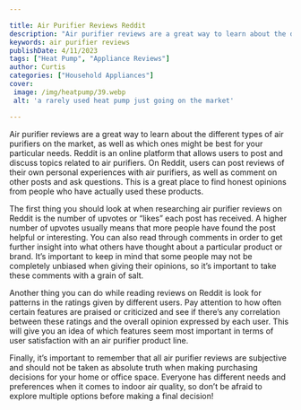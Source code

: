 ```yaml
---

title: Air Purifier Reviews Reddit
description: "Air purifier reviews are a great way to learn about the different types of air purifiers on the market, as well as which ones migh...read now to learn more"
keywords: air purifier reviews
publishDate: 4/11/2023
tags: ["Heat Pump", "Appliance Reviews"]
author: Curtis
categories: ["Household Appliances"]
cover: 
 image: /img/heatpump/39.webp
 alt: 'a rarely used heat pump just going on the market'

---
```


Air purifier reviews are a great way to learn about the different types of air purifiers on the market, as well as which ones might be best for your particular needs. Reddit is an online platform that allows users to post and discuss topics related to air purifiers. On Reddit, users can post reviews of their own personal experiences with air purifiers, as well as comment on other posts and ask questions. This is a great place to find honest opinions from people who have actually used these products.

The first thing you should look at when researching air purifier reviews on Reddit is the number of upvotes or “likes” each post has received. A higher number of upvotes usually means that more people have found the post helpful or interesting. You can also read through comments in order to get further insight into what others have thought about a particular product or brand. It’s important to keep in mind that some people may not be completely unbiased when giving their opinions, so it’s important to take these comments with a grain of salt.

Another thing you can do while reading reviews on Reddit is look for patterns in the ratings given by different users. Pay attention to how often certain features are praised or criticized and see if there’s any correlation between these ratings and the overall opinion expressed by each user. This will give you an idea of which features seem most important in terms of user satisfaction with an air purifier product line.

Finally, it’s important to remember that all air purifier reviews are subjective and should not be taken as absolute truth when making purchasing decisions for your home or office space. Everyone has different needs and preferences when it comes to indoor air quality, so don’t be afraid to explore multiple options before making a final decision!
